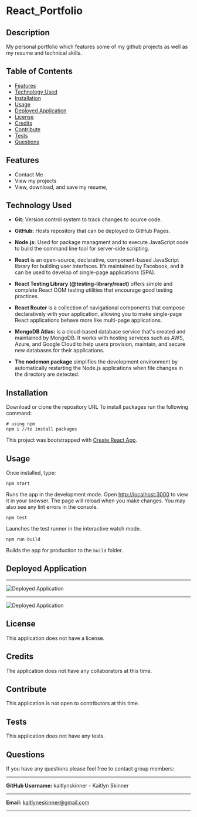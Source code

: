 # React_Portfolio

## Description
My personal portfolio which features some of my github projects as well as my resume and technical skills.


## Table of Contents
  * [Features](#features)
  * [Technology Used](#technologyused)
  * [Installation](#installation)
  * [Usage](#usage)
  * [Deployed Application](#deployedapplication)
  * [License](#license)
  * [Credits](#credits)
  * [Contribute](#contribute)
  * [Tests](#tests)
  * [Questions](#questions)


## Features
* Contact Me 
* View my projects
* View, download, and save my resume,


## Technology Used
* **Git:** Version control system to track changes to source code.

* **GitHub:** Hosts repository that can be deployed to GitHub Pages.

* **Node.js:** Used for package managment and to execute JavaScript code to build the command line tool for server-side scripting.

* **React** is an open-source, declarative, component-based JavaScript library for building user interfaces. It’s maintained by Facebook, and it can be used to develop of single-page applications (SPA).

* **React Testing Library (@testing-library/react)** offers simple and complete React DOM testing utilities that encourage good testing practices.

* **React Router** is a collection of navigational components that compose declaratively with your application, allowing you to make single-page React applications behave more like multi-page applications.

* **MongoDB Atlas:** is a cloud-based database service that's created and maintained by MongoDB. It works with hosting services such as AWS, Azure, and Google Cloud to help users provision, maintain, and secure new databases for their applications.

* **The nodemon package** simplifies the development environment by automatically restarting the Node.js applications when file changes in the directory are detected.

## Installation
Download or clone the repository URL
To install packages run the following command:
  ```
  # using npm
  npm i //to install packages
  ```
This project was bootstrapped with [Create React App](https://github.com/facebook/create-react-app).


## Usage
 Once installed, type:

```npm start```

Runs the app in the development mode. Open [http://localhost:3000](http://localhost:3000) to view it in your browser. The page will reload when you make changes. You may also see any lint errors in the console.

```npm test```

Launches the test runner in the interactive watch mode.

```npm run build```

Builds the app for production to the `build` folder.


## Deployed Application
** **
![Deployed Application](?raw=true)
** **
![Deployed Application](?raw=true)


## License
This application does not have a license. 


## Credits
The application does not have any collaborators at this time.


## Contribute
This application is not open to contributors at this time.


## Tests
This application does not have any tests.


## Questions
If you have any questions please feel free to contact group members:
** **
**GitHub Username:** kaitlynskinner - Kaitlyn Skinner 
** **
**Email:** kaitlyneskinner@gmail.com
** **